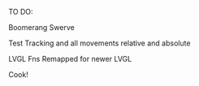 TO DO:

Boomerang Swerve 

Test Tracking and all movements relative and absolute 

LVGL Fns Remapped for newer LVGL

Cook!
